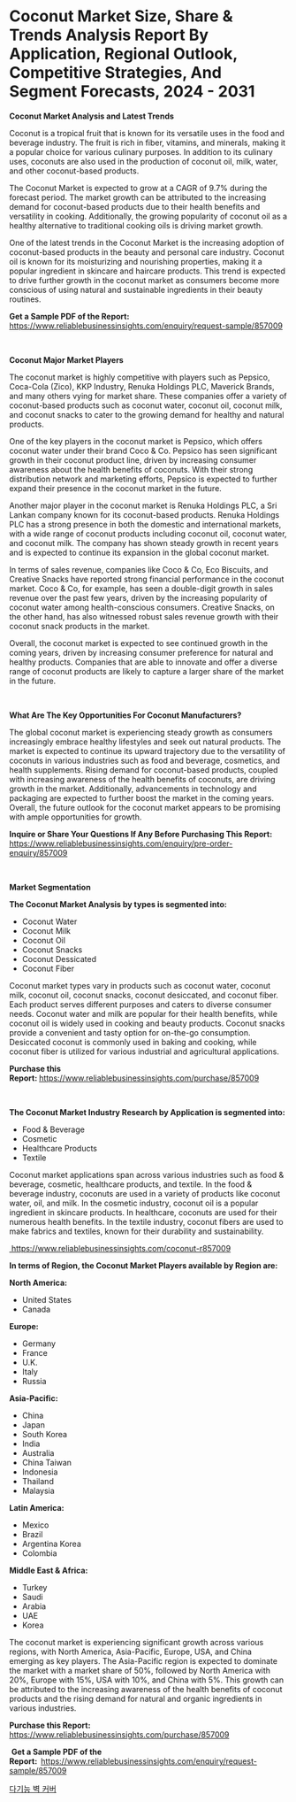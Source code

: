 <p><h1>Coconut Market Size, Share & Trends Analysis Report By Application, Regional Outlook, Competitive Strategies, And Segment Forecasts, 2024 - 2031</h1></p><p><strong>Coconut Market Analysis and Latest Trends</strong></p>
<p><p>Coconut is a tropical fruit that is known for its versatile uses in the food and beverage industry. The fruit is rich in fiber, vitamins, and minerals, making it a popular choice for various culinary purposes. In addition to its culinary uses, coconuts are also used in the production of coconut oil, milk, water, and other coconut-based products.</p><p>The Coconut Market is expected to grow at a CAGR of 9.7% during the forecast period. The market growth can be attributed to the increasing demand for coconut-based products due to their health benefits and versatility in cooking. Additionally, the growing popularity of coconut oil as a healthy alternative to traditional cooking oils is driving market growth.</p><p>One of the latest trends in the Coconut Market is the increasing adoption of coconut-based products in the beauty and personal care industry. Coconut oil is known for its moisturizing and nourishing properties, making it a popular ingredient in skincare and haircare products. This trend is expected to drive further growth in the coconut market as consumers become more conscious of using natural and sustainable ingredients in their beauty routines.</p></p>
<p><strong>Get a Sample PDF of the Report:&nbsp;</strong> <a href="https://www.reliablebusinessinsights.com/enquiry/request-sample/857009">https://www.reliablebusinessinsights.com/enquiry/request-sample/857009</a></p>
<p>&nbsp;</p>
<p><strong>Coconut Major Market Players</strong></p>
<p><p>The coconut market is highly competitive with players such as Pepsico, Coca-Cola (Zico), KKP Industry, Renuka Holdings PLC, Maverick Brands, and many others vying for market share. These companies offer a variety of coconut-based products such as coconut water, coconut oil, coconut milk, and coconut snacks to cater to the growing demand for healthy and natural products.</p><p>One of the key players in the coconut market is Pepsico, which offers coconut water under their brand Coco & Co. Pepsico has seen significant growth in their coconut product line, driven by increasing consumer awareness about the health benefits of coconuts. With their strong distribution network and marketing efforts, Pepsico is expected to further expand their presence in the coconut market in the future.</p><p>Another major player in the coconut market is Renuka Holdings PLC, a Sri Lankan company known for its coconut-based products. Renuka Holdings PLC has a strong presence in both the domestic and international markets, with a wide range of coconut products including coconut oil, coconut water, and coconut milk. The company has shown steady growth in recent years and is expected to continue its expansion in the global coconut market.</p><p>In terms of sales revenue, companies like Coco & Co, Eco Biscuits, and Creative Snacks have reported strong financial performance in the coconut market. Coco & Co, for example, has seen a double-digit growth in sales revenue over the past few years, driven by the increasing popularity of coconut water among health-conscious consumers. Creative Snacks, on the other hand, has also witnessed robust sales revenue growth with their coconut snack products in the market.</p><p>Overall, the coconut market is expected to see continued growth in the coming years, driven by increasing consumer preference for natural and healthy products. Companies that are able to innovate and offer a diverse range of coconut products are likely to capture a larger share of the market in the future.</p></p>
<p>&nbsp;</p>
<p><strong>What Are The Key Opportunities For Coconut Manufacturers?</strong></p>
<p><p>The global coconut market is experiencing steady growth as consumers increasingly embrace healthy lifestyles and seek out natural products. The market is expected to continue its upward trajectory due to the versatility of coconuts in various industries such as food and beverage, cosmetics, and health supplements. Rising demand for coconut-based products, coupled with increasing awareness of the health benefits of coconuts, are driving growth in the market. Additionally, advancements in technology and packaging are expected to further boost the market in the coming years. Overall, the future outlook for the coconut market appears to be promising with ample opportunities for growth.</p></p>
<p><strong>Inquire or Share Your Questions If Any Before Purchasing This Report:</strong> <a href="https://www.reliablebusinessinsights.com/enquiry/pre-order-enquiry/857009">https://www.reliablebusinessinsights.com/enquiry/pre-order-enquiry/857009</a></p>
<p>&nbsp;</p>
<p><strong>Market Segmentation</strong></p>
<p><strong>The Coconut Market Analysis by types is segmented into:</strong></p>
<p><ul><li>Coconut Water</li><li>Coconut Milk</li><li>Coconut Oil</li><li>Coconut Snacks</li><li>Coconut Dessicated</li><li>Coconut Fiber</li></ul></p>
<p><p>Coconut market types vary in products such as coconut water, coconut milk, coconut oil, coconut snacks, coconut desiccated, and coconut fiber. Each product serves different purposes and caters to diverse consumer needs. Coconut water and milk are popular for their health benefits, while coconut oil is widely used in cooking and beauty products. Coconut snacks provide a convenient and tasty option for on-the-go consumption. Desiccated coconut is commonly used in baking and cooking, while coconut fiber is utilized for various industrial and agricultural applications.</p></p>
<p><strong>Purchase this Report:&nbsp;</strong><a href="https://www.reliablebusinessinsights.com/purchase/857009">https://www.reliablebusinessinsights.com/purchase/857009</a></p>
<p>&nbsp;</p>
<p><strong>The Coconut Market Industry Research by Application is segmented into:</strong></p>
<p><ul><li>Food & Beverage</li><li>Cosmetic</li><li>Healthcare Products</li><li>Textile</li></ul></p>
<p><p>Coconut market applications span across various industries such as food & beverage, cosmetic, healthcare products, and textile. In the food & beverage industry, coconuts are used in a variety of products like coconut water, oil, and milk. In the cosmetic industry, coconut oil is a popular ingredient in skincare products. In healthcare, coconuts are used for their numerous health benefits. In the textile industry, coconut fibers are used to make fabrics and textiles, known for their durability and sustainability.</p></p>
<p><a href="https://www.reliablebusinessinsights.com/coconut-r857009">&nbsp;https://www.reliablebusinessinsights.com/coconut-r857009</a></p>
<p><strong>In terms of Region, the Coconut Market Players available by Region are:</strong></p>
<p>
    <p> <strong> North America: </strong>
        <ul>
            <li>United States</li>
            <li>Canada</li>
        </ul>
        </p> 
    <p> <strong> Europe: </strong>
        <ul>
            <li>Germany</li>
            <li>France</li>
            <li>U.K.</li>
            <li>Italy</li>
            <li>Russia</li>
        </ul>
        </p> 
    <p> <strong> Asia-Pacific: </strong>
        <ul>
            <li>China</li>
            <li>Japan</li>
            <li>South Korea</li>
            <li>India</li>
            <li>Australia</li>
            <li>China Taiwan</li>
            <li>Indonesia</li>
            <li>Thailand</li>
            <li>Malaysia</li>
        </ul>
        </p> 
    <p> <strong> Latin America: </strong>
        <ul>
            <li>Mexico</li>
            <li>Brazil</li>
            <li>Argentina Korea</li>
            <li>Colombia</li>
        </ul>
        </p> 
    <p> <strong> Middle East & Africa: </strong>
        <ul>
            <li>Turkey</li>
            <li>Saudi</li>
            <li>Arabia</li>
            <li>UAE</li>
            <li>Korea</li>
        </ul>
    </p>
    </p>
<p><p>The coconut market is experiencing significant growth across various regions, with North America, Asia-Pacific, Europe, USA, and China emerging as key players. The Asia-Pacific region is expected to dominate the market with a market share of 50%, followed by North America with 20%, Europe with 15%, USA with 10%, and China with 5%. This growth can be attributed to the increasing awareness of the health benefits of coconut products and the rising demand for natural and organic ingredients in various industries.</p></p>
<p><strong>Purchase this Report: </strong><a href="https://www.reliablebusinessinsights.com/purchase/857009">https://www.reliablebusinessinsights.com/purchase/857009</a></p>
<p>&nbsp;<strong>Get a Sample PDF of the Report:&nbsp;&nbsp;</strong><a href="https://www.reliablebusinessinsights.com/enquiry/request-sample/857009">https://www.reliablebusinessinsights.com/enquiry/request-sample/857009</a></p>
<p><strong></strong></p>
<p><p><a href="https://github.com/AlexanderElliott1993/Market-Research-Report-List-1/blob/main/4566527160000.md">다기능 벽 커버</a></p></p>